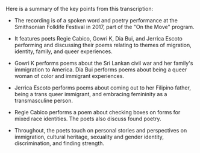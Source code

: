 Here is a summary of the key points from this transcription:

- The recording is of a spoken word and poetry performance at the Smithsonian Folklife Festival in 2017, part of the "On the Move" program. 

- It features poets Regie Cabico, Gowri K, Dia Bui, and Jerrica Escoto performing and discussing their poems relating to themes of migration, identity, family, and queer experiences.

- Gowri K performs poems about the Sri Lankan civil war and her family's immigration to America. Dia Bui performs poems about being a queer woman of color and immigrant experiences. 

- Jerrica Escoto performs poems about coming out to her Filipino father, being a trans queer immigrant, and embracing femininity as a transmasculine person. 

- Regie Cabico performs a poem about checking boxes on forms for mixed race identities. The poets also discuss found poetry.

- Throughout, the poets touch on personal stories and perspectives on immigration, cultural heritage, sexuality and gender identity, discrimination, and finding strength.